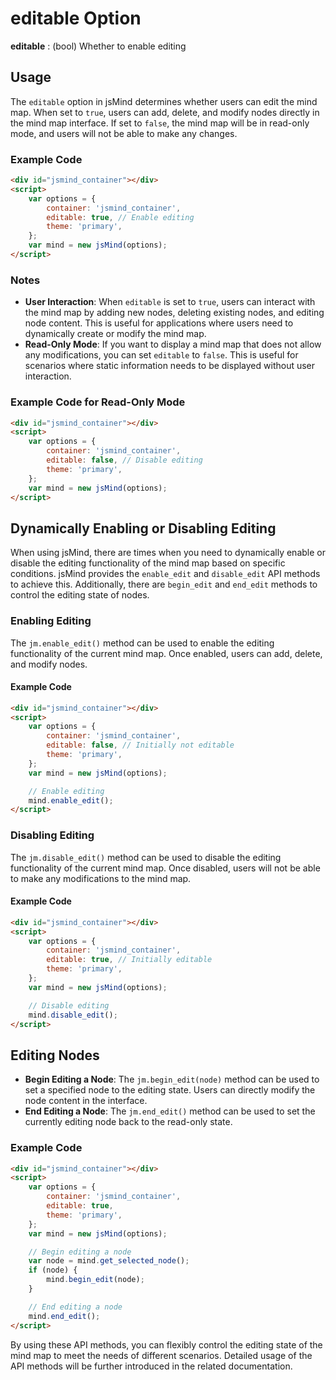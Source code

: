 # editable Option

**editable** : (bool) Whether to enable editing

## Usage

The `editable` option in jsMind determines whether users can edit the mind map. When set to `true`, users can add, delete, and modify nodes directly in the mind map interface. If set to `false`, the mind map will be in read-only mode, and users will not be able to make any changes.

### Example Code

```html
<div id="jsmind_container"></div>
<script>
    var options = {
        container: 'jsmind_container',
        editable: true, // Enable editing
        theme: 'primary',
    };
    var mind = new jsMind(options);
</script>
```

### Notes

- **User Interaction**: When `editable` is set to `true`, users can interact with the mind map by adding new nodes, deleting existing nodes, and editing node content. This is useful for applications where users need to dynamically create or modify the mind map.
- **Read-Only Mode**: If you want to display a mind map that does not allow any modifications, you can set `editable` to `false`. This is useful for scenarios where static information needs to be displayed without user interaction.

### Example Code for Read-Only Mode

```html
<div id="jsmind_container"></div>
<script>
    var options = {
        container: 'jsmind_container',
        editable: false, // Disable editing
        theme: 'primary',
    };
    var mind = new jsMind(options);
</script>
```

## Dynamically Enabling or Disabling Editing

When using jsMind, there are times when you need to dynamically enable or disable the editing functionality of the mind map based on specific conditions. jsMind provides the `enable_edit` and `disable_edit` API methods to achieve this. Additionally, there are `begin_edit` and `end_edit` methods to control the editing state of nodes.

### Enabling Editing

The `jm.enable_edit()` method can be used to enable the editing functionality of the current mind map. Once enabled, users can add, delete, and modify nodes.

#### Example Code

```html
<div id="jsmind_container"></div>
<script>
    var options = {
        container: 'jsmind_container',
        editable: false, // Initially not editable
        theme: 'primary',
    };
    var mind = new jsMind(options);

    // Enable editing
    mind.enable_edit();
</script>
```

### Disabling Editing

The `jm.disable_edit()` method can be used to disable the editing functionality of the current mind map. Once disabled, users will not be able to make any modifications to the mind map.

#### Example Code

```html
<div id="jsmind_container"></div>
<script>
    var options = {
        container: 'jsmind_container',
        editable: true, // Initially editable
        theme: 'primary',
    };
    var mind = new jsMind(options);

    // Disable editing
    mind.disable_edit();
</script>
```

## Editing Nodes

- **Begin Editing a Node**: The `jm.begin_edit(node)` method can be used to set a specified node to the editing state. Users can directly modify the node content in the interface.
- **End Editing a Node**: The `jm.end_edit()` method can be used to set the currently editing node back to the read-only state.

### Example Code

```html
<div id="jsmind_container"></div>
<script>
    var options = {
        container: 'jsmind_container',
        editable: true,
        theme: 'primary',
    };
    var mind = new jsMind(options);

    // Begin editing a node
    var node = mind.get_selected_node();
    if (node) {
        mind.begin_edit(node);
    }

    // End editing a node
    mind.end_edit();
</script>
```

By using these API methods, you can flexibly control the editing state of the mind map to meet the needs of different scenarios. Detailed usage of the API methods will be further introduced in the related documentation.